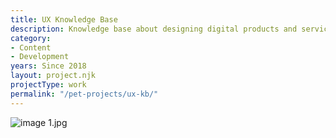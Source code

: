 ```yaml
---
title: UX Knowledge Base
description: Knowledge base about designing digital products and services 
category:
- Content
- Development
years: Since 2018
layout: project.njk
projectType: work
permalink: "/pet-projects/ux-kb/"
---
```



![image 1.jpg](UX%20Knowledge%20Base%208db8f170ec90475b91ff4e70f7c1f680/image_1.jpg)